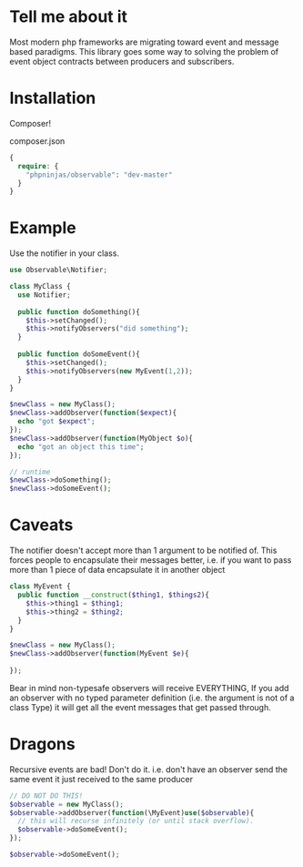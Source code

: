 Tell me about it
================

Most modern php frameworks are migrating toward event and message based paradigms.
This library goes some way to solving the problem of event object contracts between
producers and subscribers.

Installation
============

Composer!

composer.json

```php
{
  require: {
    "phpninjas/observable": "dev-master"
  }
}
```

Example
=======

Use the notifier in your class.

```php
use Observable\Notifier;

class MyClass {
  use Notifier;
  
  public function doSomething(){
    $this->setChanged();
    $this->notifyObservers("did something");
  }
  
  public function doSomeEvent(){
    $this->setChanged();
    $this->notifyObservers(new MyEvent(1,2));
  }
}

$newClass = new MyClass();
$newClass->addObserver(function($expect){
  echo "got $expect";
});
$newClass->addObserver(function(MyObject $o){
  echo "got an object this time";
});

// runtime
$newClass->doSomething();
$newClass->doSomeEvent();

```


Caveats
=======

The notifier doesn't accept more than 1 argument to be notified of.
This forces people to encapsulate their messages better, i.e. if you want
to pass more than 1 piece of data encapsulate it in another object

```php
class MyEvent {
  public function __construct($thing1, $things2){
    $this->thing1 = $thing1;
    $this->thing2 = $thing2;
  }
}

$newClass = new MyClass();
$newClass->addObserver(function(MyEvent $e){
  
});

```

Bear in mind non-typesafe observers will receive EVERYTHING, 
If you add an observer with no typed parameter definition (i.e. the argument is not of a class Type) it will get
all the event messages that get passed through.

Dragons
=======

Recursive events are bad! Don't do it.
i.e. don't have an observer send the same event it just received to the same producer

```php
// DO NOT DO THIS!
$observable = new MyClass();
$observable->addObserver(function(\MyEvent)use($observable){
  // this will recurse infinitely (or until stack overflow).
  $observable->doSomeEvent();
});

$observable->doSomeEvent();

```